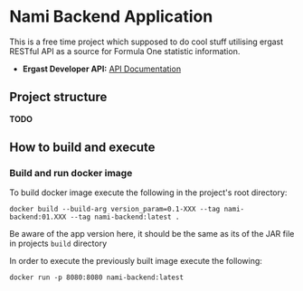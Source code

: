 # Nami Backend Application

This is a free time project which supposed to do cool stuff utilising ergast RESTful API as a source for Formula One statistic information.

- **Ergast Developer API:** [API Documentation](https://ergast.com/mrd/)

## Project structure

**TODO**

## How to build and execute

### Build and run docker image
To build docker image execute the following in the project's root directory:
```
docker build --build-arg version_param=0.1-XXX --tag nami-backend:01.XXX --tag nami-backend:latest .
```
Be aware of the app version here, it should be the same as its of the JAR file in projects `build` directory

In order to execute the previously built image execute the following: 
```
docker run -p 8080:8080 nami-backend:latest
```